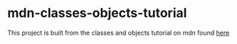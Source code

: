 # mdn-classes-objects-tutorial

This project is built from the classes and objects tutorial on mdn found [here](https://docs.microsoft.com/en-us/dotnet/csharp/tutorials/intro-to-csharp/introduction-to-classes)

